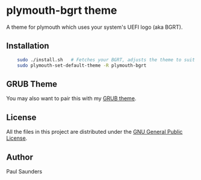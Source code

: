 
# plymouth-bgrt theme

A theme for plymouth which uses your system's UEFI logo (aka BGRT).

## Installation

```sh
    sudo ./install.sh	# Fetches your BGRT, adjusts the theme to suit and installs it.
    sudo plymouth-set-default-theme -R plymouth-bgrt
```

## GRUB Theme

You may also want to pair this with my [GRUB theme](/darac/grub-bgrt).

## License

All the files in this project are distributed under the [GNU General Public License](./LICENSE).

## Author

Paul Saunders
